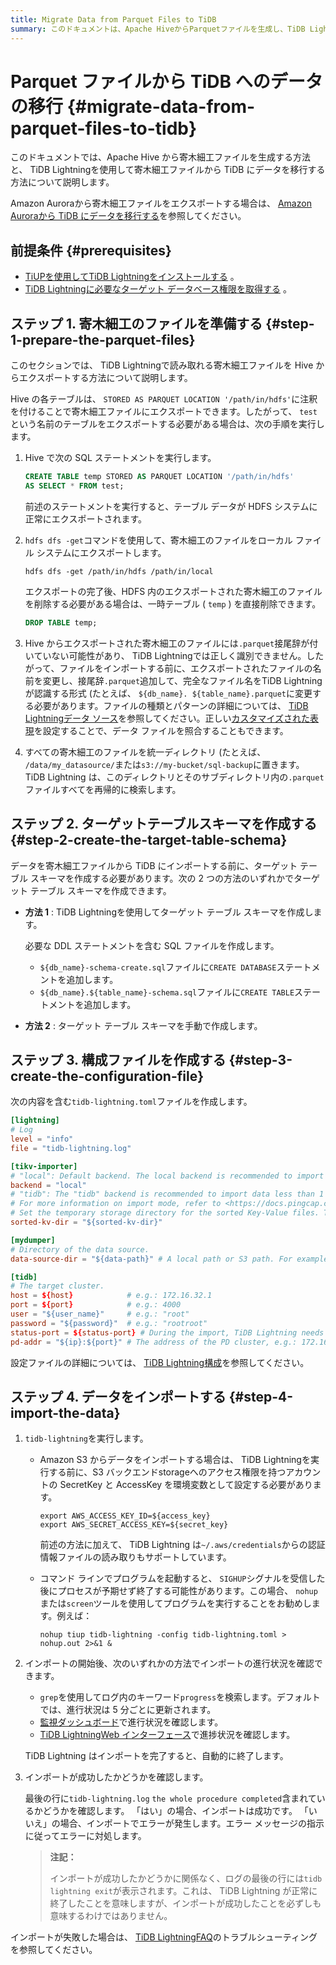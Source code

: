 ```yaml
---
title: Migrate Data from Parquet Files to TiDB
summary: このドキュメントは、Apache HiveからParquetファイルを生成し、TiDB Lightningを使用してTiDBにデータを移行する方法について説明しています。Amazon AuroraからParquetファイルをエクスポートする場合は、別のドキュメントを参照してください。前提条件として、TiUPを使用してTiDB Lightningをインストールし、必要なターゲットデータベース権限を取得する必要があります。具体的な手順として、Parquetファイルを準備し、ターゲットテーブルスキーマを作成し、構成ファイルを作成し、データをインポートする必要があります。インポートの進行状況を確認し、インポートが成功したかどうかを確認することも重要です。
---
```


# Parquet ファイルから TiDB へのデータの移行 {#migrate-data-from-parquet-files-to-tidb}

このドキュメントでは、Apache Hive から寄木細工ファイルを生成する方法と、 TiDB Lightningを使用して寄木細工ファイルから TiDB にデータを移行する方法について説明します。

Amazon Auroraから寄木細工ファイルをエクスポートする場合は、 [Amazon Auroraから TiDB にデータを移行する](/migrate-aurora-to-tidb.md)を参照してください。

## 前提条件 {#prerequisites}

-   [TiUPを使用してTiDB Lightningをインストールする](/migration-tools.md) 。
-   [TiDB Lightningに必要なターゲット データベース権限を取得する](/tidb-lightning/tidb-lightning-faq.md#what-are-the-privilege-requirements-for-the-target-database) 。

## ステップ 1. 寄木細工のファイルを準備する {#step-1-prepare-the-parquet-files}

このセクションでは、 TiDB Lightningで読み取れる寄木細工ファイルを Hive からエクスポートする方法について説明します。

Hive の各テーブルは、 `STORED AS PARQUET LOCATION '/path/in/hdfs'`に注釈を付けることで寄木細工ファイルにエクスポートできます。したがって、 `test`という名前のテーブルをエクスポートする必要がある場合は、次の手順を実行します。

1.  Hive で次の SQL ステートメントを実行します。

    ```sql
    CREATE TABLE temp STORED AS PARQUET LOCATION '/path/in/hdfs'
    AS SELECT * FROM test;
    ```

    前述のステートメントを実行すると、テーブル データが HDFS システムに正常にエクスポートされます。

2.  `hdfs dfs -get`コマンドを使用して、寄木細工のファイルをローカル ファイル システムにエクスポートします。

    ```shell
    hdfs dfs -get /path/in/hdfs /path/in/local
    ```

    エクスポートの完了後、HDFS 内のエクスポートされた寄木細工のファイルを削除する必要がある場合は、一時テーブル ( `temp` ) を直接削除できます。

    ```sql
    DROP TABLE temp;
    ```

3.  Hive からエクスポートされた寄木細工のファイルには`.parquet`接尾辞が付いていない可能性があり、 TiDB Lightningでは正しく識別できません。したがって、ファイルをインポートする前に、エクスポートされたファイルの名前を変更し、接尾辞`.parquet`追加して、完全なファイル名をTiDB Lightningが認識する形式 (たとえば、 `${db_name}. ${table_name}.parquet`に変更する必要があります。ファイルの種類とパターンの詳細については、 [TiDB Lightningデータ ソース](/tidb-lightning/tidb-lightning-data-source.md)を参照してください。正しい[カスタマイズされた表現](/tidb-lightning/tidb-lightning-data-source.md#match-customized-files)を設定することで、データ ファイルを照合することもできます。

4.  すべての寄木細工のファイルを統一ディレクトリ (たとえば、 `/data/my_datasource/`または`s3://my-bucket/sql-backup`に置きます。 TiDB Lightning は、このディレクトリとそのサブディレクトリ内の`.parquet`ファイルすべてを再帰的に検索します。

## ステップ 2. ターゲットテーブルスキーマを作成する {#step-2-create-the-target-table-schema}

データを寄木細工ファイルから TiDB にインポートする前に、ターゲット テーブル スキーマを作成する必要があります。次の 2 つの方法のいずれかでターゲット テーブル スキーマを作成できます。

-   **方法 1** : TiDB Lightningを使用してターゲット テーブル スキーマを作成します。

    必要な DDL ステートメントを含む SQL ファイルを作成します。

    -   `${db_name}-schema-create.sql`ファイルに`CREATE DATABASE`ステートメントを追加します。
    -   `${db_name}.${table_name}-schema.sql`ファイルに`CREATE TABLE`ステートメントを追加します。

-   **方法 2** : ターゲット テーブル スキーマを手動で作成します。

## ステップ 3. 構成ファイルを作成する {#step-3-create-the-configuration-file}

次の内容を含む`tidb-lightning.toml`ファイルを作成します。

```toml
[lightning]
# Log
level = "info"
file = "tidb-lightning.log"

[tikv-importer]
# "local": Default backend. The local backend is recommended to import large volumes of data (1 TiB or more). During the import, the target TiDB cluster cannot provide any service.
backend = "local"
# "tidb": The "tidb" backend is recommended to import data less than 1 TiB. During the import, the target TiDB cluster can provide service normally.
# For more information on import mode, refer to <https://docs.pingcap.com/tidb/stable/tidb-lightning-overview#tidb-lightning-architecture>
# Set the temporary storage directory for the sorted Key-Value files. The directory must be empty, and the storage space must be greater than the size of the dataset to be imported. For better import performance, it is recommended to use a directory different from `data-source-dir` and use flash storage, which can use I/O exclusively.
sorted-kv-dir = "${sorted-kv-dir}"

[mydumper]
# Directory of the data source.
data-source-dir = "${data-path}" # A local path or S3 path. For example, 's3://my-bucket/sql-backup'.

[tidb]
# The target cluster.
host = ${host}            # e.g.: 172.16.32.1
port = ${port}            # e.g.: 4000
user = "${user_name}"     # e.g.: "root"
password = "${password}"  # e.g.: "rootroot"
status-port = ${status-port} # During the import, TiDB Lightning needs to obtain the table schema information from the TiDB status port. e.g.: 10080
pd-addr = "${ip}:${port}" # The address of the PD cluster, e.g.: 172.16.31.3:2379. TiDB Lightning obtains some information from PD. When backend = "local", you must specify status-port and pd-addr correctly. Otherwise, the import will be abnormal.
```

設定ファイルの詳細については、 [TiDB Lightning構成](/tidb-lightning/tidb-lightning-configuration.md)を参照してください。

## ステップ 4. データをインポートする {#step-4-import-the-data}

1.  `tidb-lightning`を実行します。

    -   Amazon S3 からデータをインポートする場合は、 TiDB Lightningを実行する前に、S3 バックエンドstorageへのアクセス権限を持つアカウントの SecretKey と AccessKey を環境変数として設定する必要があります。

        ```shell
        export AWS_ACCESS_KEY_ID=${access_key}
        export AWS_SECRET_ACCESS_KEY=${secret_key}
        ```

        前述の方法に加えて、 TiDB Lightning は`~/.aws/credentials`からの認証情報ファイルの読み取りもサポートしています。

    -   コマンド ラインでプログラムを起動すると、 `SIGHUP`シグナルを受信した後にプロセスが予期せず終了する可能性があります。この場合、 `nohup`または`screen`ツールを使用してプログラムを実行することをお勧めします。例えば：

        ```shell
        nohup tiup tidb-lightning -config tidb-lightning.toml > nohup.out 2>&1 &
        ```

2.  インポートの開始後、次のいずれかの方法でインポートの進行状況を確認できます。

    -   `grep`を使用してログ内のキーワード`progress`を検索します。デフォルトでは、進行状況は 5 分ごとに更新されます。
    -   [監視ダッシュボード](/tidb-lightning/monitor-tidb-lightning.md)で進行状況を確認します。
    -   [TiDB LightningWeb インターフェース](/tidb-lightning/tidb-lightning-web-interface.md)で進捗状況を確認します。

    TiDB Lightning はインポートを完了すると、自動的に終了します。

3.  インポートが成功したかどうかを確認します。

    最後の行に`tidb-lightning.log` `the whole procedure completed`含まれているかどうかを確認します。 「はい」の場合、インポートは成功です。 「いいえ」の場合、インポートでエラーが発生します。エラー メッセージの指示に従ってエラーに対処します。

    > **注記：**
    >
    > インポートが成功したかどうかに関係なく、ログの最後の行には`tidb lightning exit`が表示されます。これは、 TiDB Lightning が正常に終了したことを意味しますが、インポートが成功したことを必ずしも意味するわけではありません。

インポートが失敗した場合は、 [TiDB LightningFAQ](/tidb-lightning/tidb-lightning-faq.md)のトラブルシューティングを参照してください。
